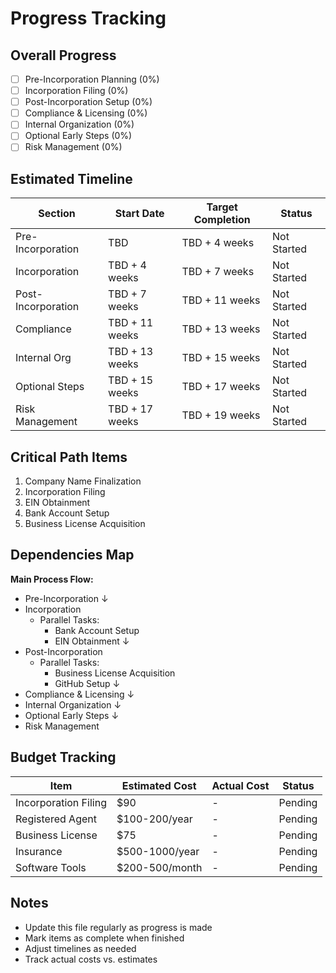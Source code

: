 # Progress Tracking

## Overall Progress
- [ ] Pre-Incorporation Planning (0%)
- [ ] Incorporation Filing (0%)
- [ ] Post-Incorporation Setup (0%)
- [ ] Compliance & Licensing (0%)
- [ ] Internal Organization (0%)
- [ ] Optional Early Steps (0%)
- [ ] Risk Management (0%)

## Estimated Timeline
| Section | Start Date | Target Completion | Status |
|---------|------------|-------------------|--------|
| Pre-Incorporation | TBD | TBD + 4 weeks | Not Started |
| Incorporation | TBD + 4 weeks | TBD + 7 weeks | Not Started |
| Post-Incorporation | TBD + 7 weeks | TBD + 11 weeks | Not Started |
| Compliance | TBD + 11 weeks | TBD + 13 weeks | Not Started |
| Internal Org | TBD + 13 weeks | TBD + 15 weeks | Not Started |
| Optional Steps | TBD + 15 weeks | TBD + 17 weeks | Not Started |
| Risk Management | TBD + 17 weeks | TBD + 19 weeks | Not Started |

## Critical Path Items
1. Company Name Finalization
2. Incorporation Filing
3. EIN Obtainment
4. Bank Account Setup
5. Business License Acquisition

## Dependencies Map

**Main Process Flow:**
- Pre-Incorporation
  ↓
- Incorporation
  - Parallel Tasks:
    - Bank Account Setup
    - EIN Obtainment
  ↓
- Post-Incorporation
  - Parallel Tasks:
    - Business License Acquisition
    - GitHub Setup
  ↓
- Compliance & Licensing
  ↓
- Internal Organization
  ↓
- Optional Early Steps
  ↓
- Risk Management

## Budget Tracking
| Item | Estimated Cost | Actual Cost | Status |
|------|---------------|-------------|--------|
| Incorporation Filing | $90 | - | Pending |
| Registered Agent | $100-200/year | - | Pending |
| Business License | $75 | - | Pending |
| Insurance | $500-1000/year | - | Pending |
| Software Tools | $200-500/month | - | Pending |

## Notes
- Update this file regularly as progress is made
- Mark items as complete when finished
- Adjust timelines as needed
- Track actual costs vs. estimates 